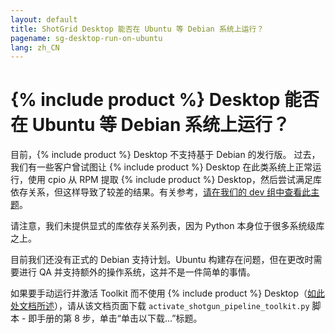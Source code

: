 ```yaml
---
layout: default
title: ShotGrid Desktop 能否在 Ubuntu 等 Debian 系统上运行？
pagename: sg-desktop-run-on-ubuntu
lang: zh_CN
---
```


# {% include product %} Desktop 能否在 Ubuntu 等 Debian 系统上运行？

目前，{% include product %} Desktop 不支持基于 Debian 的发行版。
过去，我们有一些客户曾试图让 {% include product %} Desktop 在此类系统上正常运行，使用 cpio 从 RPM 提取 {% include product %} Desktop，然后尝试满足库依存关系，但这样导致了较差的结果。有关参考，[请在我们的 dev 组中查看此主题](https://groups.google.com/a/shotgunsoftware.com/d/msg/shotgun-dev/nNBg4CKNBLc/naiGlJowBAAJ)。

请注意，我们未提供显式的库依存关系列表，因为 Python 本身位于很多系统级库之上。

目前我们还没有正式的 Debian 支持计划。Ubuntu 构建存在问题，但在更改时需要进行 QA 并支持额外的操作系统，这并不是一件简单的事情。

如果要手动运行并激活 Toolkit 而不使用 {% include product %} Desktop（[如此处文档所述](https://support.shotgunsoftware.com/hc/zh-cn/articles/219033208#Step%208.%20Run%20the%20activation%20script)），请从该文档页面下载 `activate_shotgun_pipeline_toolkit.py` 脚本 - 即手册的第 8 步，单击“单击以下载...”标题。


